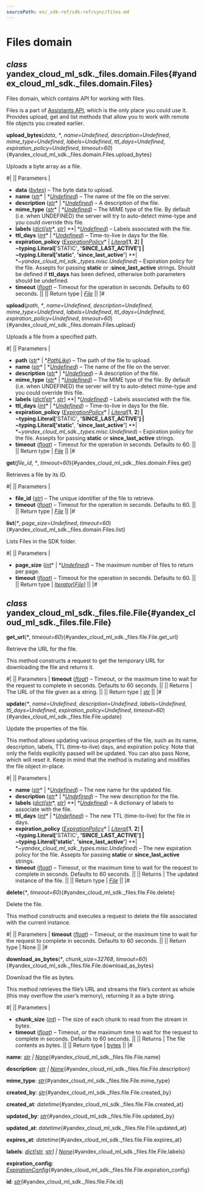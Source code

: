 ```yaml
---
sourcePath: en/_sdk-ref/sdk-ref/sync/files.md
---
```

# Files domain

## *class* yandex\_cloud\_ml\_sdk.\_files.domain.**Files**{#yandex_cloud_ml_sdk._files.domain.Files}

Files domain, which contains API for working with files.

Files is a part of [Assistants API](https://yandex.cloud/ru/docs/foundation-models/concepts/assistant), which is the only place you could use it. Provides upload, get and list methods that allow you to work with remote file objects you created earlier.

**upload\_bytes**(*data*, *<span title="Keyword-only parameters separator (PEP 3102)">\*</span>*, *name=Undefined*, *description=Undefined*, *mime\_type=Undefined*, *labels=Undefined*, *ttl\_days=Undefined*, *expiration\_policy=Undefined*, *timeout=60*){#yandex_cloud_ml_sdk._files.domain.Files.upload_bytes}

Uploads a byte array as a file.

#|
|| Parameters | 

- **data** ([*bytes*](https://docs.python.org/3/library/stdtypes.html#bytes)) – The byte data to upload.
- **name** ([*str*](https://docs.python.org/3/library/stdtypes.html#str)* \| *[*Undefined*](../types/other.md#yandex_cloud_ml_sdk._types.misc.Undefined)) – The name of the file on the server.
- **description** ([*str*](https://docs.python.org/3/library/stdtypes.html#str)* \| *[*Undefined*](../types/other.md#yandex_cloud_ml_sdk._types.misc.Undefined)) – A description of the file.
- **mime\_type** ([*str*](https://docs.python.org/3/library/stdtypes.html#str)* \| *[*Undefined*](../types/other.md#yandex_cloud_ml_sdk._types.misc.Undefined)) – The MIME type of the file. By default (i.e. when UNDEFINED) the server will try to auto-detect mime-type and you could override this file.
- **labels** ([*dict*](https://docs.python.org/3/library/stdtypes.html#dict)*[*[*str*](https://docs.python.org/3/library/stdtypes.html#str)*, *[*str*](https://docs.python.org/3/library/stdtypes.html#str)*] **\| *[*Undefined*](../types/other.md#yandex_cloud_ml_sdk._types.misc.Undefined)) – Labels associated with the file.
- **ttl\_days** ([*int*](https://docs.python.org/3/library/functions.html#int)* \| *[*Undefined*](../types/other.md#yandex_cloud_ml_sdk._types.misc.Undefined)) – Time-to-live in days for the file.
- **expiration\_policy** ([*ExpirationPolicy*](../types/assistants.md#yandex_cloud_ml_sdk._types.expiration.ExpirationPolicy)* \| *[*Literal*](https://docs.python.org/3/library/typing.html#typing.Literal)*[**1**, **2**] **\| **~typing.Literal**[**'STATIC'**, **'SINCE\_LAST\_ACTIVE'**] **\| **~typing.Literal**[**'static'**, **'since\_last\_active'**] **\| **~yandex\_cloud\_ml\_sdk.\_types.misc.Undefined*) – Expiration policy for the file. Assepts for passing **static** or :**since\_last\_active** strings. Should be defined if **ttl\_days** has been defined, otherwise both parameters should be undefined.
- **timeout** ([*float*](https://docs.python.org/3/library/functions.html#float)) – Timeout for the operation in seconds. Defaults to 60 seconds. ||
|| Return type | [*File*](#yandex_cloud_ml_sdk._files.file.File) ||
|#

**upload**(*path*, *<span title="Keyword-only parameters separator (PEP 3102)">\*</span>*, *name=Undefined*, *description=Undefined*, *mime\_type=Undefined*, *labels=Undefined*, *ttl\_days=Undefined*, *expiration\_policy=Undefined*, *timeout=60*){#yandex_cloud_ml_sdk._files.domain.Files.upload}

Uploads a file from a specified path.

#|
|| Parameters | 

- **path** ([*str*](https://docs.python.org/3/library/stdtypes.html#str)* \| *[*PathLike*](https://docs.python.org/3/library/os.html#os.PathLike)) – The path of the file to upload.
- **name** ([*str*](https://docs.python.org/3/library/stdtypes.html#str)* \| *[*Undefined*](../types/other.md#yandex_cloud_ml_sdk._types.misc.Undefined)) – The name of the file on the server.
- **description** ([*str*](https://docs.python.org/3/library/stdtypes.html#str)* \| *[*Undefined*](../types/other.md#yandex_cloud_ml_sdk._types.misc.Undefined)) – A description of the file.
- **mime\_type** ([*str*](https://docs.python.org/3/library/stdtypes.html#str)* \| *[*Undefined*](../types/other.md#yandex_cloud_ml_sdk._types.misc.Undefined)) – The MIME type of the file. By default (i.e. when UNDEFINED) the server will try to auto-detect mime-type and you could override this file.
- **labels** ([*dict*](https://docs.python.org/3/library/stdtypes.html#dict)*[*[*str*](https://docs.python.org/3/library/stdtypes.html#str)*, *[*str*](https://docs.python.org/3/library/stdtypes.html#str)*] **\| *[*Undefined*](../types/other.md#yandex_cloud_ml_sdk._types.misc.Undefined)) – Labels associated with the file.
- **ttl\_days** ([*int*](https://docs.python.org/3/library/functions.html#int)* \| *[*Undefined*](../types/other.md#yandex_cloud_ml_sdk._types.misc.Undefined)) – Time-to-live in days for the file.
- **expiration\_policy** ([*ExpirationPolicy*](../types/assistants.md#yandex_cloud_ml_sdk._types.expiration.ExpirationPolicy)* \| *[*Literal*](https://docs.python.org/3/library/typing.html#typing.Literal)*[**1**, **2**] **\| **~typing.Literal**[**'STATIC'**, **'SINCE\_LAST\_ACTIVE'**] **\| **~typing.Literal**[**'static'**, **'since\_last\_active'**] **\| **~yandex\_cloud\_ml\_sdk.\_types.misc.Undefined*) – Expiration policy for the file. Assepts for passing **static** or **since\_last\_active** strings.
- **timeout** ([*float*](https://docs.python.org/3/library/functions.html#float)) – Timeout for the operation in seconds. Defaults to 60. ||
|| Return type | [*File*](#yandex_cloud_ml_sdk._files.file.File) ||
|#

**get**(*file\_id*, *<span title="Keyword-only parameters separator (PEP 3102)">\*</span>*, *timeout=60*){#yandex_cloud_ml_sdk._files.domain.Files.get}

Retrieves a file by its ID.

#|
|| Parameters | 

- **file\_id** ([*str*](https://docs.python.org/3/library/stdtypes.html#str)) – The unique identifier of the file to retrieve.
- **timeout** ([*float*](https://docs.python.org/3/library/functions.html#float)) – Timeout for the operation in seconds. Defaults to 60. ||
|| Return type | [*File*](#yandex_cloud_ml_sdk._files.file.File) ||
|#

**list**(*<span title="Keyword-only parameters separator (PEP 3102)">\*</span>*, *page\_size=Undefined*, *timeout=60*){#yandex_cloud_ml_sdk._files.domain.Files.list}

Lists Files in the SDK folder.

#|
|| Parameters | 

- **page\_size** ([*int*](https://docs.python.org/3/library/functions.html#int)* \| *[*Undefined*](../types/other.md#yandex_cloud_ml_sdk._types.misc.Undefined)) – The maximum number of files to return per page.
- **timeout** ([*float*](https://docs.python.org/3/library/functions.html#float)) – Timeout for the operation in seconds. Defaults to 60. ||
|| Return type | [*Iterator*](https://docs.python.org/3/library/typing.html#typing.Iterator)[[*File*](#yandex_cloud_ml_sdk._files.file.File)] ||
|#

## *class* yandex\_cloud\_ml\_sdk.\_files.file.**File**{#yandex_cloud_ml_sdk._files.file.File}

**get\_url**(*<span title="Keyword-only parameters separator (PEP 3102)">\*</span>*, *timeout=60*){#yandex_cloud_ml_sdk._files.file.File.get_url}

Retrieve the URL for the file.

This method constructs a request to get the temporary URL for downloading the file and returns it.

#|
|| Parameters | **timeout** ([*float*](https://docs.python.org/3/library/functions.html#float)) – Timeout, or the maximum time to wait for the request to complete in seconds. Defaults to 60 seconds. ||
|| Returns | The URL of the file given as a string. ||
|| Return type | [str](https://docs.python.org/3/library/stdtypes.html#str) ||
|#

**update**(*<span title="Keyword-only parameters separator (PEP 3102)">\*</span>*, *name=Undefined*, *description=Undefined*, *labels=Undefined*, *ttl\_days=Undefined*, *expiration\_policy=Undefined*, *timeout=60*){#yandex_cloud_ml_sdk._files.file.File.update}

Update the properties of the file.

This method allows updating various properties of the file, such as its name, description, labels, TTL (time-to-live) days, and expiration policy. Note that only the fields explicitly passed will be updated. You can also pass None, which will reset it. Keep in mind that the method is mutating and modifies the file object in-place.

#|
|| Parameters | 

- **name** ([*str*](https://docs.python.org/3/library/stdtypes.html#str)* \| *[*Undefined*](../types/other.md#yandex_cloud_ml_sdk._types.misc.Undefined)) – The new name for the updated file.
- **description** ([*str*](https://docs.python.org/3/library/stdtypes.html#str)* \| *[*Undefined*](../types/other.md#yandex_cloud_ml_sdk._types.misc.Undefined)) – The new description for the file.
- **labels** ([*dict*](https://docs.python.org/3/library/stdtypes.html#dict)*[*[*str*](https://docs.python.org/3/library/stdtypes.html#str)*, *[*str*](https://docs.python.org/3/library/stdtypes.html#str)*] **\| *[*Undefined*](../types/other.md#yandex_cloud_ml_sdk._types.misc.Undefined)) – A dictionary of labels to associate with the file.
- **ttl\_days** ([*int*](https://docs.python.org/3/library/functions.html#int)* \| *[*Undefined*](../types/other.md#yandex_cloud_ml_sdk._types.misc.Undefined)) – The new TTL (time-to-live) for the file in days.
- **expiration\_policy** ([*ExpirationPolicy*](../types/assistants.md#yandex_cloud_ml_sdk._types.expiration.ExpirationPolicy)* \| *[*Literal*](https://docs.python.org/3/library/typing.html#typing.Literal)*[**1**, **2**] **\| **~typing.Literal**[**'STATIC'**, **'SINCE\_LAST\_ACTIVE'**] **\| **~typing.Literal**[**'static'**, **'since\_last\_active'**] **\| **~yandex\_cloud\_ml\_sdk.\_types.misc.Undefined*) – The new expiration policy for the file. Assepts for passing **static** or **since\_last\_active** strings.
- **timeout** ([*float*](https://docs.python.org/3/library/functions.html#float)) – Timeout, or the maximum time to wait for the request to complete in seconds. Defaults to 60 seconds. ||
|| Returns | The updated instance of the file. ||
|| Return type | [*File*](#yandex_cloud_ml_sdk._files.file.File) ||
|#

**delete**(*<span title="Keyword-only parameters separator (PEP 3102)">\*</span>*, *timeout=60*){#yandex_cloud_ml_sdk._files.file.File.delete}

Delete the file.

This method constructs and executes a request to delete the file associated with the current instance.

#|
|| Parameters | **timeout** ([*float*](https://docs.python.org/3/library/functions.html#float)) – Timeout, or the maximum time to wait for the request to complete in seconds. Defaults to 60 seconds. ||
|| Return type | None ||
|#

**download\_as\_bytes**(*<span title="Keyword-only parameters separator (PEP 3102)">\*</span>*, *chunk\_size=32768*, *timeout=60*){#yandex_cloud_ml_sdk._files.file.File.download_as_bytes}

Download the file as bytes.

This method retrieves the file’s URL and streams the file’s content as whole (this may overflow the user’s memory), returning it as a byte string.

#|
|| Parameters | 

- **chunk\_size** ([*int*](https://docs.python.org/3/library/functions.html#int)) – The size of each chunk to read from the stream in bytes.
- **timeout** ([*float*](https://docs.python.org/3/library/functions.html#float)) – Timeout, or the maximum time to wait for the request to complete in seconds. Defaults to 60 seconds. ||
|| Returns | The file contents as bytes. ||
|| Return type | [bytes](https://docs.python.org/3/library/stdtypes.html#bytes) ||
|#

**name**\: *[str](https://docs.python.org/3/library/stdtypes.html#str) | [None](https://docs.python.org/3/library/constants.html#None)*{#yandex_cloud_ml_sdk._files.file.File.name}

**description**\: *[str](https://docs.python.org/3/library/stdtypes.html#str) | [None](https://docs.python.org/3/library/constants.html#None)*{#yandex_cloud_ml_sdk._files.file.File.description}

**mime\_type**\: *[str](https://docs.python.org/3/library/stdtypes.html#str)*{#yandex_cloud_ml_sdk._files.file.File.mime_type}

**created\_by**\: *[str](https://docs.python.org/3/library/stdtypes.html#str)*{#yandex_cloud_ml_sdk._files.file.File.created_by}

**created\_at**\: *datetime*{#yandex_cloud_ml_sdk._files.file.File.created_at}

**updated\_by**\: *[str](https://docs.python.org/3/library/stdtypes.html#str)*{#yandex_cloud_ml_sdk._files.file.File.updated_by}

**updated\_at**\: *datetime*{#yandex_cloud_ml_sdk._files.file.File.updated_at}

**expires\_at**\: *datetime*{#yandex_cloud_ml_sdk._files.file.File.expires_at}

**labels**\: *[dict](https://docs.python.org/3/library/stdtypes.html#dict)[[str](https://docs.python.org/3/library/stdtypes.html#str), [str](https://docs.python.org/3/library/stdtypes.html#str)] | [None](https://docs.python.org/3/library/constants.html#None)*{#yandex_cloud_ml_sdk._files.file.File.labels}

**expiration\_config**\: *[ExpirationConfig](../types/assistants.md#yandex_cloud_ml_sdk._types.expiration.ExpirationConfig)*{#yandex_cloud_ml_sdk._files.file.File.expiration_config}

**id**\: *[str](https://docs.python.org/3/library/stdtypes.html#str)*{#yandex_cloud_ml_sdk._files.file.File.id}